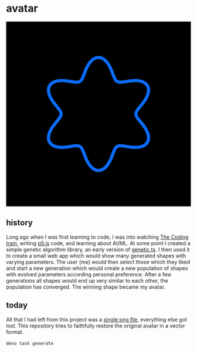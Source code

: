 # avatar

![shilangyu's avatar](./avatar.svg)

## history

Long ago when I was first learning to code, I was into watching [The Coding train](https://www.youtube.com/channel/UCvjgXvBlbQiydffZU7m1_aw), writing [p5.js](https://p5js.org/) code, and learning about AI/ML. At some point I created a simple genetic algorithm library, an early version of [genetic.ts](https://github.com/shilangyu/genetic.ts). I then used it to create a small web app which would show many generated shapes with varying parameters. The user (me) would then select those which they liked and start a new generation which would create a new population of shapes with evolved parameters according personal preference. After a few generations all shapes would end up very similar to each other, the population has converged. The winning shape became my avatar.

## today

All that I had left from this project was a [single png file](./original.png), everything else got lost. This repository tries to faithfully restore the original avatar in a vector format.

```
deno task generate
```
